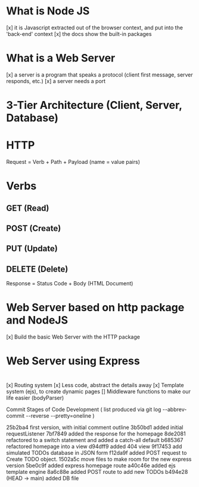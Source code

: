 
# What is Node JS
[x] it is Javascript extracted out of the browser context, and put into the 'back-end' context
[x] the docs show the built-in packages

# What is a Web Server
[x] a server is a program that speaks a protocol (client first message, server responds, etc.)
[x] a server needs a port

# 3-Tier Architecture (Client, Server, Database)

# HTTP 
Request = Verb + Path + Payload (name = value pairs)

# Verbs
## GET (Read)
## POST (Create)
## PUT (Update)
## DELETE (Delete)

Response = Status Code + Body (HTML Document)

# Web Server based on http package and NodeJS
[x] Build the basic Web Server with the HTTP package


#
# Web Server using Express 
#

[x] Routing system
[x] Less code, abstract the details away
[x] Template system (ejs), to create dynamic pages
[] Middleware functions to make our life easier (bodyParser)



Commit Stages of Code Development
( list produced via git log --abbrev-commit --reverse --pretty=oneline )

25b2ba4 first version, with initial comment outline
3b50bd1 added initial requestListener
7bf7849 added the response for the homepage
8de2081 refactored to a switch statement and added a catch-all default
b685367 refactored homepage into a view
d94dff9 added 404 view
9f17453 add simulated TODOs database in JSON form
f12da9f added POST request to Create TODO object.
1502a5c move files to make room for the new express version
5be0c9f added express homepage route
a40c46e added ejs template engine
8a6c88e added POST route to add new TODOs
b494e28 (HEAD -> main) added DB file

